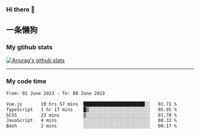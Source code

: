 ### Hi there 👋

## 一条懒狗
<!--
**kiss-me-quickly/kiss-me-quickly** is a ✨ _special_ ✨ repository because its `README.md` (this file) appears on your GitHub profile.

Here are some ideas to get you started:

- 🔭 I’m currently working on ...
- 🌱 I’m currently learning ...
- 👯 I’m looking to collaborate on ...
- 🤔 I’m looking for help with ...
- 💬 Ask me about ...
- 📫 How to reach me: ...
- 😄 Pronouns: ...
- ⚡ Fun fact: ...
-->


### My gtihub stats

[![Anurag's github stats](https://github-readme-stats.vercel.app/api?username=kiss-me-quickly)](https://github.com/anuraghazra/github-readme-stats)

***

### My code time

<!--START_SECTION:waka-->

```txt
From: 01 June 2023 - To: 08 June 2023

Vue.js       19 hrs 57 mins  ███████████████████████░░   91.71 %
TypeScript   1 hr 17 mins    █▒░░░░░░░░░░░░░░░░░░░░░░░   05.95 %
SCSS         23 mins         ▒░░░░░░░░░░░░░░░░░░░░░░░░   01.78 %
JavaScript   4 mins          ░░░░░░░░░░░░░░░░░░░░░░░░░   00.32 %
Bash         2 mins          ░░░░░░░░░░░░░░░░░░░░░░░░░   00.17 %
```

<!--END_SECTION:waka-->

